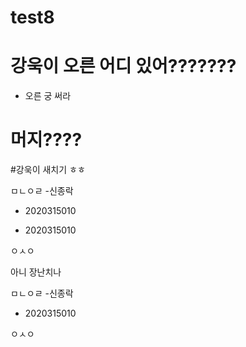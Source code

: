 # test8

# 강욱이 오른 어디 있어???????
- 오른 궁 써라


# 머지????


#강욱이 새치기 ㅎㅎ

ㅁㄴㅇㄹ
 -신종락


- 2020315010

- 2020315010

ㅇㅅㅇ

아니 장난치나

ㅁㄴㅇㄹ
 -신종락
- 2020315010

ㅇㅅㅇ
